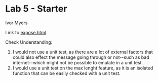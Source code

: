 # Lab 5 - Starter
Ivor Myers

Link to [expose.html](https://ivormyers.github.io/Lab5_Starter/expose.html).



Check Understanding: 
1. I would not use a unit test, as there are a lot of external factors that could also effect the message going through or not--such as bad internet--which might not be possible to emulate in a unit test. 
2. I would use a unit test on the max lenght feature, as it is an isolated function that can be easily checked with a unit test. 
